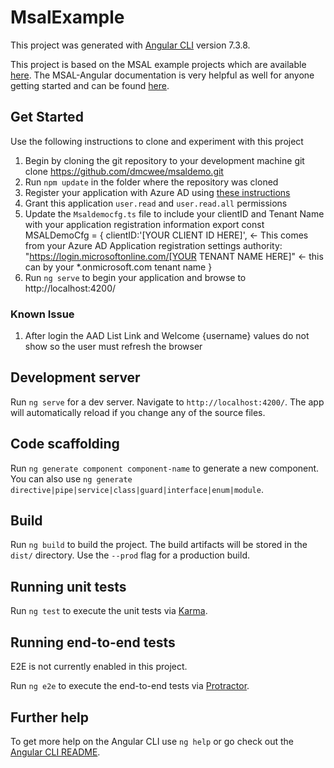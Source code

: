 # MsalExample

This project was generated with [Angular CLI](https://github.com/angular/angular-cli) version 7.3.8.  

This project is based on the MSAL example projects which are available [here](https://github.com/AzureAD/microsoft-authentication-library-for-js/tree/dev/lib/msal-angular/samples). The MSAL-Angular documentation is very helpful as well for anyone getting started and can be found [here](https://github.com/AzureAD/microsoft-authentication-library-for-js/blob/dev/lib/msal-angular/README.md).

## Get Started
Use the following instructions to clone and experiment with this project

1. Begin by cloning the git repository to your development machine 
    git clone https://github.com/dmcwee/msaldemo.git
2. Run `npm update` in the folder where the repository was cloned
3. Register your application with Azure AD using [these instructions](https://docs.microsoft.com/en-us/azure/active-directory/develop/tutorial-v2-javascript-spa#register-your-application)
4. Grant this application `user.read` and `user.read.all` permissions
4. Update the `Msaldemocfg.ts` file to include your clientID and Tenant Name with your application registration information
    export const MSALDemoCfg = {
      clientID:'[YOUR CLIENT ID HERE]', <- This comes from your Azure AD Application registration settings
      authority: "https://login.microsoftonline.com/[YOUR TENANT NAME HERE]"  <- this can by your *.onmicrosoft.com tenant name
    } 
5. Run `ng serve` to begin your application and browse to http://localhost:4200/ 

### Known Issue
1. After login the AAD List Link and Welcome {username} values do not show so the user must refresh the browser

## Development server

Run `ng serve` for a dev server. Navigate to `http://localhost:4200/`. The app will automatically reload if you change any of the source files.

## Code scaffolding

Run `ng generate component component-name` to generate a new component. You can also use `ng generate directive|pipe|service|class|guard|interface|enum|module`.

## Build

Run `ng build` to build the project. The build artifacts will be stored in the `dist/` directory. Use the `--prod` flag for a production build.

## Running unit tests

Run `ng test` to execute the unit tests via [Karma](https://karma-runner.github.io).

## Running end-to-end tests
E2E is not currently enabled in this project.

Run `ng e2e` to execute the end-to-end tests via [Protractor](http://www.protractortest.org/).

## Further help

To get more help on the Angular CLI use `ng help` or go check out the [Angular CLI README](https://github.com/angular/angular-cli/blob/master/README.md).
